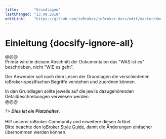 ```yaml
---
title:       "Grundlagen"
lastChanged: "13.09.2018"
editLink:    "https://github.com/ioBroker/ioBroker.docs/edit/master/docs/basics/README.md"
---
```


# Einleitung {docsify-ignore-all}

@@@   
Primär wird in diesem Abschnitt der Dokumentaion das "WAS ist es" 
beschrieben, nicht "WIE es geht".  

Der Anwender soll nach dem Lesen der Grundlagen die verschiedenen 
ioBroker-spezifischen Begriffe verstehen und zuordnen können.  

In den Grundlagen sollte jeweils auf die jewils dazugehörenden 
Detailbeschreibungen verwiesen werden.   
@@@

?> ***Dies ist ein Platzhalter***. 
   <br><br>
   Hilf unserer ioBroker Community und erweitere diesen Artikel.  
   Bitte beachte den [ioBroker Style Guide](appendix/style_guide), 
   damit die Änderungen einfacher übernommen werden können.
